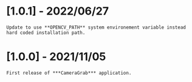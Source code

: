 # [1.0.1] - 2022/06/27
    Update to use **OPENCV_PATH** system environement variable instead hard coded installation path.

# [1.0.0] - 2021/11/05
    First release of ***CameraGrab*** application.
